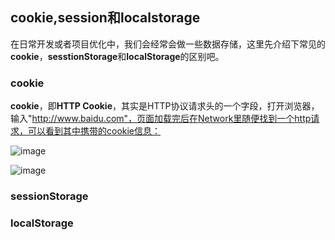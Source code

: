 ## cookie,session和localstorage

在日常开发或者项目优化中，我们会经常会做一些数据存储，这里先介绍下常见的**cookie**，**sesstionStorage**和**localStorage**的区别吧。

### cookie

**cookie**，即**HTTP Cookie**，其实是HTTP协议请求头的一个字段，打开浏览器，输入"http://www.baidu.com"，页面加载完后在Network里随便找到一个http请求，可以看到其中携带的cookie信息：

![image](https://github.com/yukiyuki1900/JStalk/blob/master/cookie%2Csession%E5%92%8Clocalstorage/cookie1.png)

![image](https://github.com/yukiyuki1900/JStalk/blob/master/cookie%2Csession%E5%92%8Clocalstorage/cookie2.png)

### sessionStorage


### localStorage